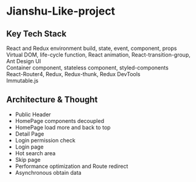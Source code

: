 # Jianshu-Like-project

## Key Tech Stack

React and Redux environment build, state, event, component, props <br> Virtual DOM, life-cycle function, React animation, React-transition-group, Ant Design UI <br> Container component, stateless component, styled-components<br> React-Router4, Redux, Redux-thunk, Redux DevTools <br> Immutable.js

## Architecture & Thought
* Public Header
* HomePage components decoupled
* HomePage load more and back to top
* Detail Page
* Login permission check
* Login page
* Hot search area
* Skip page
* Performance optimization and Route redirect
* Asynchronous obtain data
